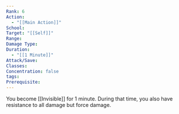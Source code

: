 ```yaml
---
Rank: 6
Action:
  - "[[Main Action]]"
School: 
Target: "[[Self]]"
Range: 
Damage Type: 
Duration:
  - "[[1 Minute]]"
Attack/Save: 
Classes: 
Concentration: false
tags: 
Prerequisite:
---
```

You become [[Invisible]] for 1 minute. During that time, you also have resistance to all damage but force damage.